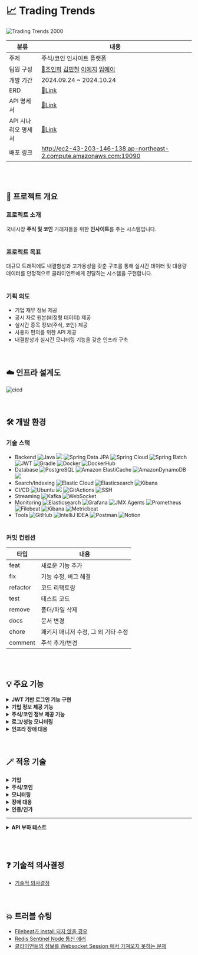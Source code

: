 # 📈 Trading Trends
![Trading Trends 2000](https://github.com/user-attachments/assets/42402f76-533b-4dc1-a75e-1b37aee378f0)

|분류|내용|
|---|---|
|주제|주식/코인 인사이트 플랫폼|
|팀원 구성|[👑조인희](https://github.com/InHeeS) [김민철](https://github.com/kmc198989) [이예지](https://github.com/yezyaa) [임예이](https://github.com/coding-911)|
|개발 기간|2024.09.24 ~ 2024.10.24|
|ERD|[🔗Link](https://www.erdcloud.com/d/RvPEp4mEbrSbEakdc)|
|API 명세서|[🔗Link](https://horse-giver-fbd.notion.site/API-fff2ebde9ffc8110b0d5f1328b0a50d5)|
|API 시나리오 명세서|[🔗Link](https://horse-giver-fbd.notion.site/API-11f2ebde9ffc8044987af100431c263c)|
|배포 링크|http://ec2-43-203-146-138.ap-northeast-2.compute.amazonaws.com:19090|

<br/><br/>

## **🎯 프로젝트 개요**
### **프로젝트 소개**
국내시장 **주식 및 코인** 거래자들을 위한 **인사이트**를 주는 시스템입니다.<br/><br/>

### **프로젝트 목표**
대규모 트래픽에도 내결함성과 고가용성을 갖춘 구조를 통해 실시간 데이터 및 대용량 데이터를 안정적으로 클라이언트에게 전달하는 시스템을 구현합니다.
<br/><br/>

### **기획 의도**
- 기업 재무 정보 제공
- 공시 자료 원본(비정형 데이터) 제공
- 실시간 종목 정보(주식, 코인) 제공
- 사용자 편의를 위한 API 제공
- 내결함성과 실시간 모니터링 기능을 갖춘 인프라 구축<br/><br/><br/>

## **☁️ 인프라 설계도**
![cicd](https://github.com/user-attachments/assets/3c1f5302-a73f-4100-bf1b-b471ab6f7036)
<br/><br/><br/>

## **🛠️ 개발 환경**
### 기술 스택
- Backend ![Java](https://img.shields.io/badge/Java17-%23ED8B00.svg?style=square&logo=openjdk&logoColor=white) <img src="https://img.shields.io/badge/Spring%20Boot%203.3.4-6DB33F?style=square&logo=springboot&logoColor=white"> ![Spring Data JPA](https://img.shields.io/badge/Spring%20Data%20JPA-6DB33F?style=square&logo=Spring&logoColor=white) ![Spring Cloud](https://img.shields.io/badge/Spring%20Cloud-6DB33F?style=square&logo=spring&logoColor=white) ![Spring Batch](https://img.shields.io/badge/Spring%20Batch-6DB33F?style=square&logo=spring&logoColor=white) ![JWT](https://img.shields.io/badge/JWT-black?style=square&logo=JSON%20web%20tokens) ![Gradle](https://img.shields.io/badge/Gradle%207.6-02303A.svg?style=square&logo=Gradle&logoColor=white) ![Docker](https://img.shields.io/badge/Docker-%230db7ed.svg?style=square&logo=docker&logoColor=white) 
  ![DockerHub](https://img.shields.io/badge/DockerHub-%230db7ed.svg?style=square&logo=docker&logoColor=white) 
- Database ![PostgreSQL](https://img.shields.io/badge/PostgreSQL-4169E1.svg?style=square&logo=PostgreSQL&logoColor=white) ![Amazon ElastiCache](https://img.shields.io/badge/Amazon%20ElastiCache-527FFF?style=square&logo=Amazon%20AWS&logoColor=white)
 ![AmazonDynamoDB](https://img.shields.io/badge/Amazon%20RDS-527FFF?style=square&logo=AmazonRDS&logoColor=white) <img src="https://img.shields.io/badge/Redis-DC382D?style=square&logo=Redis&logoColor=white">
- Search/Indexing ![Elastic Cloud](https://img.shields.io/badge/Elastic%20Cloud-005571?style=square&logo=elasticsearch&logoColor=white) 
  ![Elasticsearch](https://img.shields.io/badge/Elasticsearch%208.15.2-005571?style=square&logo=elasticsearch&logoColor=white) 
  ![Kibana](https://img.shields.io/badge/Kibana%208.15.2-005571?style=square&logo=kibana&logoColor=white)
- CI/CD ![Ubuntu](https://img.shields.io/badge/Ubuntu-E95420?style=square&logo=ubuntu&logoColor=white) <img src="https://img.shields.io/badge/Amazon%20EC2-FF9900?style=square&logo=Amazon%20EC2&logoColor=white">
  ![GitActions](https://img.shields.io/badge/GitActions-2088FF?style=square&logo=GitHub%20Actions&logoColor=white) ![SSH](https://img.shields.io/badge/SSH-008000?style=square&logo=OpenSSH&logoColor=white)
- Streaming ![Kafka](https://img.shields.io/badge/Kafka-231F20.svg?style=square&logo=apachekafka&logoColor=white) 
  ![WebSocket](https://img.shields.io/badge/WebSocket-010101.svg?style=square&logo=websocket&logoColor=white)
- Monitoring ![Elasticsearch](https://img.shields.io/badge/Elasticsearch%208.15.2-005571?style=square&logo=elasticsearch&logoColor=white) 
  ![Grafana](https://img.shields.io/badge/Grafana-F46800?style=square&logo=grafana&logoColor=white) 
  ![JMX Agents](https://img.shields.io/badge/JMX%20Agents-000000?style=square) 
  ![Prometheus](https://img.shields.io/badge/Prometheus-E6522C?style=square&logo=prometheus&logoColor=white) 
  ![Filebeat](https://img.shields.io/badge/Filebeat-0073A8?style=square&logo=elastic&logoColor=white) 
  ![Kibana](https://img.shields.io/badge/Kibana%208.15.2-005571?style=square&logo=kibana&logoColor=white) 
  ![Metricbeat](https://img.shields.io/badge/Metricbeat-0073A8?style=square&logo=elastic&logoColor=white)
- Tools ![GitHub](https://img.shields.io/badge/Github-%23121011.svg?style=square&logo=github&logoColor=white) ![IntelliJ IDEA](https://img.shields.io/badge/IntelliJ%20IDEA-000000.svg?style=square&logo=intellij-idea&logoColor=white) ![Postman](https://img.shields.io/badge/Postman-FF6C37?style=square&logo=postman&logoColor=white) ![Notion](https://img.shields.io/badge/Notion-%23000000.svg?style=square&logo=notion&logoColor=white)<br/><br/>

### **커밋 컨벤션**
|타입|내용|
|---|---|
|feat|새로운 기능 추가|
|fix|기능 수정, 버그 해결|
|refactor|코드 리팩토링|
|test|테스트 코드|
|remove|폴더/파일 삭제|
|docs|문서 변경|
|chore|패키지 매니저 수정, 그 외 기타 수정|
|comment|주석 추가/변경|

<br/><br/>

## **💡 주요 기능**
<details>
<summary><strong>JWT 기반 로그인 기능 구현</strong></summary>

- AccessToken과 RefreshToken을 활용한 인증 관리
- 로그아웃 시 블랙리스트 기능을 통한 토큰 무효화 처리

</details>

<details>
<summary><strong>기업 정보 제공 기능</strong></summary>
<img src="https://github.com/user-attachments/assets/f1559456-dbc6-4d1e-a98d-1fd94b27dbf0" alt="기업 재무 및 공시 자료 수집" />

  
- 매일 오전 4시 기업 고유 번호, 기업 주요 재무 지표 수집/적재
- 매일 오전 5시 공시 검색 데이터, 공시 자료 원본 수집/적재
- 관심 기업 등록/삭제/조회
- 기업 주요 재무 지표 검색/전체 조회/상세 조회
- 조회수에 따른 핫토픽 top N 기업 조회

</details>

<details>
<summary><strong>주식/코인 정보 제공 기능</strong></summary>
<img src="https://github.com/user-attachments/assets/5959124c-971c-478d-b099-5710c7a4589f" alt="실시간 데이터 전달 방식" />

- 실시간 주식/코인 데이터 수집
- 종목 상세 정보 전체 조회/상세 조회
- 관심 종목 등록/삭제/조회
- 종목 채널 발행에 따른 유저별 수신 데이터 처리
- 사용자ID 기반 구독 종목의 실시간 전송
- 등락률에 따른 BEST/WORST 코인 분별 캐싱 처리

</details>

<details>
<summary><strong>로그/성능 모니터링</strong></summary>
<img src="https://github.com/user-attachments/assets/63ac0969-3a78-42ff-9e79-b5dd6284d768" alt="서비스 로깅 시스템" />
- 서비스 로그 모니터링
- 서비스 성능 모니터링

</details>

<details>
<summary><strong>인프라 장애 대응</strong></summary>
<img src="https://github.com/user-attachments/assets/f673ed87-e39c-4bb8-a586-6dd09423eb0b" alt="레디스 장애 대응 구축" />
- 실시간 데이터 수집 및 제공에 따른 장애 대응

</details>
<br/><br/>

## 🪄 적용 기술

<details>
<summary><strong>기업</strong></summary>

- [Spring Batch를 통한 스케줄링](https://horse-giver-fbd.notion.site/Spring-Batch-53c038ac64964e5c8375d5a8b8f3f3ee)
- [Elasticsearch를 통한 비정형 데이터 적재 (인덱싱)](https://horse-giver-fbd.notion.site/Elasticsearch-78168933061f4893af40efb5b513e458)
- [Redis를 활용한 핫토픽 Top N 기업 조회](https://horse-giver-fbd.notion.site/Redis-Top-N-9ae433dda54f42629ec4ee7afaaba8b8)
- [Elasticsearch 기반 검색 기능](https://horse-giver-fbd.notion.site/Elasticsearch-f8cee813782e45bba72fe62173505919)

</details>

<details>
<summary><strong>주식/코인</strong></summary>

- [WebSocket을 통한 실시간 데이터 수집](https://horse-giver-fbd.notion.site/WebSocket-fc8c69f716454502af6ce20a5d5e8e17)
- [Redis Pub/Sub 기능을 활용한 채널 발행 및 유저의 구독 정보에 따른 데이터 처리](https://horse-giver-fbd.notion.site/Redis-Pub-Sub-85285e07f8d74f8ba5be89a026bdec1b)
- [사용자ID 기반 WebSocket을 통한 구독된 종목의 실시간 전달](https://horse-giver-fbd.notion.site/ID-WebSocket-09e6dbea56c54cf9b725a39fe9019257)

</details>

<details>
<summary><strong>모니터링</strong></summary>

- [Elastic Stack을 활용한 서비스 로그 모니터링](https://horse-giver-fbd.notion.site/Elastic-Stack-e861d910892d4b72b3876528e3755a95)
- [JMX Exporter, Kafka Exporter, 그리고 Kafdrop을 활용한 Kafka 클러스터 성능 모니터링](https://horse-giver-fbd.notion.site/JMX-Exporter-Kafka-Exporter-Kafdrop-Kafka-1740a85eb5f94150977112b72273e81c)
- [Metricbeat를 통한 ELK 성능 모니터링](https://horse-giver-fbd.notion.site/Metricbeat-ELK-1262ebde9ffc80b8bf58daf1c4bf5646)
- Actuator, Prometheus, Grafana를 이용한 애플리케이션 성능 모니터링

</details>

<details>
<summary><strong>장애 대응</strong></summary>

- [Redis Sentinel 을 활용한 장애 대응 구축](https://horse-giver-fbd.notion.site/Redis-Sentinel-1262ebde9ffc80e689efff64aa261157)
- [브로커 다중화를 통한 kafka 클러스터 구성](https://horse-giver-fbd.notion.site/kafka-8454aff0d3344d0099c8e77777b6c5ea)

</details>

<details>
<summary><strong>인증/인가</strong></summary>

- [JWT 기반 인증 및 인가 시스템 구현](https://horse-giver-fbd.notion.site/JWT-26b73fc2e1fc40f283b84b15af014c35)

</details>

---

<details>
<summary><strong>API 부하 테스트</strong></summary>

- [검색 성능 결과](https://horse-giver-fbd.notion.site/1262ebde9ffc807484c6f9b7676f25fe)
- [DB 조회 성능 결과](https://horse-giver-fbd.notion.site/DB-1262ebde9ffc805e9bdbfcb46a5a7061)

</details>

<br/><br/>

## ❓ 기술적 의사결정
- [기술적 의사결정](https://horse-giver-fbd.notion.site/1262ebde9ffc8081a042c7185420bff8)
<br/><br/><br/>

## 💥 트러블 슈팅
- [Filebeat가 install 되지 않을 경우](https://horse-giver-fbd.notion.site/Filebeat-install-9e1828aa0c57475ea30d301d745f3ab9)
- [Redis Sentinel Node 통신 에러](https://horse-giver-fbd.notion.site/Redis-Sentinel-Node-1262ebde9ffc809db7f1ce820575b2dd)
- [클라이언트의 정보를 Websocket Session 에서 가져오지 못하는 문제](https://horse-giver-fbd.notion.site/Websocket-Session-1262ebde9ffc80e6a930db2eed0087d2)
<br/><br/><br/>
